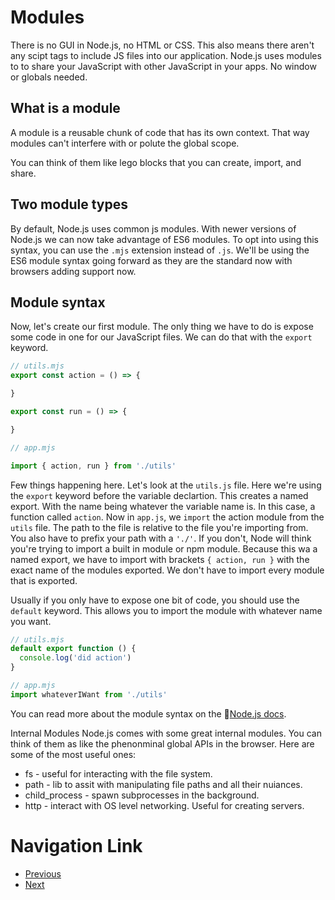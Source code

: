 # Modules
There is no GUI in Node.js, no HTML or CSS. This also means there aren't any scipt tags to include JS files into our application. Node.js uses modules to to share your JavaScript with other JavaScript in your apps. No window or globals needed. 

## What is a module
A module is a reusable chunk of code that has its own context. That way modules can't interfere with or polute the global scope.

You can think of them like lego blocks that you can create, import, and share.

## Two module types
By default, Node.js uses common js modules. With newer versions of Node.js we can now take advantage of ES6 modules. To opt into using this syntax, you can use the `.mjs` extension instead of `.js`. We'll be using the ES6 module syntax going forward as they are the standard now with browsers adding support now.

## Module syntax
Now, let's create our first module. The only thing we have to do is expose some code in one for our JavaScript files. We can do that with the `export ` keyword.
```js
// utils.mjs
export const action = () => {

}

export const run = () => {

}
```
```js
// app.mjs

import { action, run } from './utils'
```
Few things happening here. Let's look at the `utils.js` file. Here we're using the `export` keyword before the variable declartion. This creates a named export. With the name being whatever the variable name is. In this case, a function called `action`. Now in `app.js`, we `import` the action module from the `utils` file. The path to the file is relative to the file you're importing from. You also have to prefix your path with a `'./'`. If you don't, Node will think you're trying to import a built in module or npm module. Because this wa a named export, we have to import with brackets `{ action, run }` with the exact name of the modules exported. We don't have to import every module that is exported.

Usually if you only have to expose one bit of code, you should use the `default` keyword. This allows you to import the module with whatever name you want.
```js
// utils.mjs
default export function () {
  console.log('did action')
}
```
```js
// app.mjs
import whateverIWant from './utils'
```
You can read more about the module syntax on the 🔗[Node.js docs](https://nodejs.org/api/packages.html).

Internal Modules
Node.js comes with some great internal modules. You can think of them as like the phenonminal global APIs in the browser. Here are some of the most useful ones:

- fs - useful for interacting with the file system.
- path - lib to assit with manipulating file paths and all their nuiances.
- child_process - spawn subprocesses in the background.
- http - interact with OS level networking. Useful for creating servers.

# Navigation Link
- [Previous]()
- [Next]()